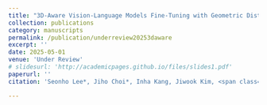 ```yaml
---
title: "3D-Aware Vision-Language Models Fine-Tuning with Geometric Distillation"
collection: publications
category: manuscripts
permalink: /publication/underreview20253daware
excerpt: ''
date: 2025-05-01
venue: 'Under Review'
# slidesurl: 'http://academicpages.github.io/files/slides1.pdf'
paperurl: ''
citation: 'Seonho Lee*, Jiho Choi*, Inha Kang, Jiwook Kim, <span class="underline">Junsung Park</span>, Hyunjung Shim.'

---
```


<!-- The contents above will be part of a list of publications, if the user clicks the link for the publication than the contents of section will be rendered as a full page, allowing you to provide more information about the paper for the reader. When publications are displayed as a single page, the contents of the above "citation" field will automatically be included below this section in a smaller font. -->